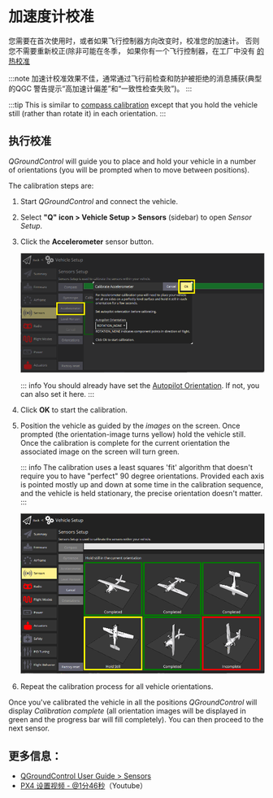 # 加速度计校准

您需要在首次使用时，或者如果飞行控制器方向改变时，校准您的加速计。 否则您不需要重新校正(除非可能在冬季， 如果你有一个飞行控制器，在工厂中没有 [的热校准](../advanced_config/sensor_thermal_calibration.md)

:::note
加速计校准效果不佳，通常通过飞行前检查和防护被拒绝的消息捕获(典型的QGC 警告提示“高加速计偏差”和“一致性检查失败”)。
:::

:::tip
This is similar to [compass calibration](../config/compass.md) except that you hold the vehicle still (rather than rotate it) in each orientation.
:::

## 执行校准

_QGroundControl_ will guide you to place and hold your vehicle in a number of orientations (you will be prompted when to move between positions).

The calibration steps are:

1. Start _QGroundControl_ and connect the vehicle.
1. Select **"Q" icon > Vehicle Setup > Sensors** (sidebar) to open _Sensor Setup_.
1. Click the **Accelerometer** sensor button.

   ![Accelerometer calibration](../../assets/qgc/setup/sensor/accelerometer.png)

   ::: info You should already have set the [Autopilot Orientation](../config/flight_controller_orientation.md). If not, you can also set it here.
:::

1. Click **OK** to start the calibration.
1. Position the vehicle as guided by the _images_ on the screen. Once prompted (the orientation-image turns yellow) hold the vehicle still. Once the calibration is complete for the current orientation the associated image on the screen will turn green.

   ::: info
The calibration uses a least squares 'fit' algorithm that doesn't require you to have "perfect" 90 degree orientations.
Provided each axis is pointed mostly up and down at some time in the calibration sequence, and the vehicle is held stationary, the precise orientation doesn't matter.
:::

   ![Accelerometer calibration](../../assets/qgc/setup/sensor/accelerometer_positions_px4.png)

1. Repeat the calibration process for all vehicle orientations.

Once you've calibrated the vehicle in all the positions _QGroundControl_ will display _Calibration complete_ (all orientation images will be displayed in green and the progress bar will fill completely). You can then proceed to the next sensor.

## 更多信息：

- [QGroundControl User Guide > Sensors](https://docs.qgroundcontrol.com/master/en/qgc-user-guide/setup_view/sensors_px4.html#accelerometer)
- [PX4 设置视频 - @1分46秒](https://youtu.be/91VGmdSlbo4?t=1m46s)（Youtube）
